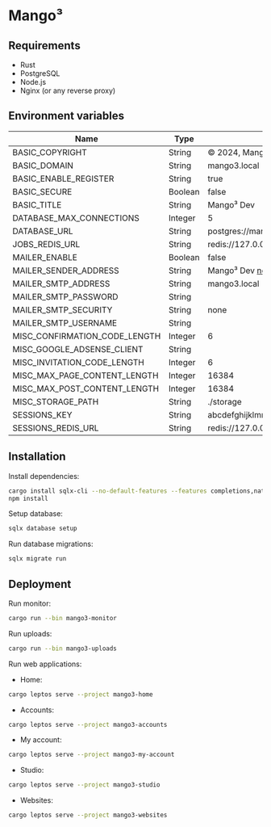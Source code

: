 # Mango³

## Requirements

- Rust
- PostgreSQL
- Node.js
- Nginx (or any reverse proxy)

## Environment variables

| Name                          | Type    | Default                                                          |
| ----------------------------- | ------- | ---------------------------------------------------------------- |
| BASIC_COPYRIGHT               | String  | © 2024, Mango³ Team                                              |
| BASIC_DOMAIN                  | String  | mango3.local                                                     |
| BASIC_ENABLE_REGISTER         | String  | true                                                             |
| BASIC_SECURE                  | Boolean | false                                                            |
| BASIC_TITLE                   | String  | Mango³ Dev                                                       |
| DATABASE_MAX_CONNECTIONS      | Integer | 5                                                                |
| DATABASE_URL                  | String  | postgres://mango3:mango3@127.0.0.1:5432/mango3_dev               |
| JOBS_REDIS_URL                | String  | redis://127.0.0.1:6379/0                                         |
| MAILER_ENABLE                 | Boolean | false                                                            |
| MAILER_SENDER_ADDRESS         | String  | Mango³ Dev <no-reply@mango3.local>                               |
| MAILER_SMTP_ADDRESS           | String  | mango3.local                                                     |
| MAILER_SMTP_PASSWORD          | String  |                                                                  |
| MAILER_SMTP_SECURITY          | String  | none                                                             |
| MAILER_SMTP_USERNAME          | String  |                                                                  |
| MISC_CONFIRMATION_CODE_LENGTH | Integer | 6                                                                |
| MISC_GOOGLE_ADSENSE_CLIENT    | String  |                                                                  |
| MISC_INVITATION_CODE_LENGTH   | Integer | 6                                                                |
| MISC_MAX_PAGE_CONTENT_LENGTH  | Integer | 16384                                                            |
| MISC_MAX_POST_CONTENT_LENGTH  | Integer | 16384                                                            |
| MISC_STORAGE_PATH             | String  | ./storage                                                        |
| SESSIONS_KEY                  | String  | abcdefghijklmnopqrestuvvwxyz0123456789ABCDEFGHIJKLMNOPQRESTUVVWX |
| SESSIONS_REDIS_URL            | String  | redis://127.0.0.1:6379/1                                         |

## Installation

Install dependencies:

```sh
cargo install sqlx-cli --no-default-features --features completions,native-tls,postgres
npm install
```

Setup database:

```sh
sqlx database setup
```

Run database migrations:

```sh
sqlx migrate run
```

## Deployment

Run monitor:

```sh
cargo run --bin mango3-monitor
```

Run uploads:

```sh
cargo run --bin mango3-uploads
```

Run web applications:

* Home:

```sh
cargo leptos serve --project mango3-home
```

* Accounts:

```sh
cargo leptos serve --project mango3-accounts
```

* My account:

```sh
cargo leptos serve --project mango3-my-account
```

* Studio:

```sh
cargo leptos serve --project mango3-studio
```

* Websites:

```sh
cargo leptos serve --project mango3-websites
```
